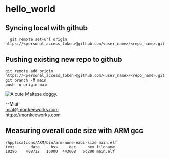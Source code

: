 # hello_world

## Syncing local with github

      git remote set-url origin https://<personal_access_token>@github.com/<user_name>/<repo_name>.git
  

## Pushing existing new repo to github

    git remote add origin https://<personal_access_token>@github.com/<user_name>/<repo_name>.git
    git branch -M main
    push -u origin main


![A cute Maltese doggy.](https://user-images.githubusercontent.com/4535333/157773087-5f8aadc5-9f10-4ca0-a423-b0bd30f73b3a.jpeg)

--Miat  
miat@monkeeworks.com  
https://monkeeworks.com


## Measuring overall code size with ARM gcc
  
    /Applications/ARM/bin/arm-none-eabi-size main.elf
    text	   data	    bss	    dec	    hex	filename
    18296	 408712	  16000	 443008	  6c280	main.elf
